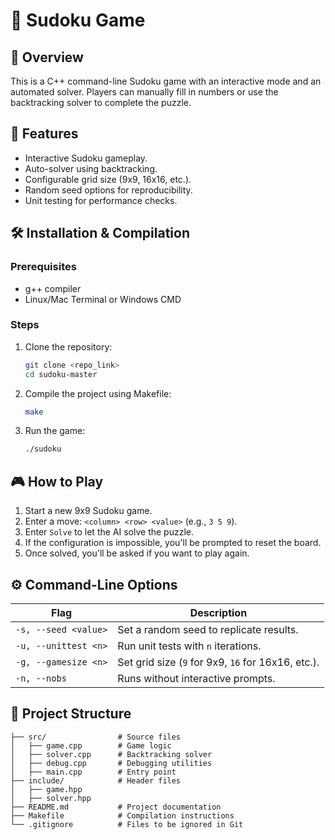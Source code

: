 # 🎲 Sudoku Game 

## 📌 Overview
This is a C++ command-line Sudoku game with an interactive mode and an automated solver. Players can manually fill in numbers or use the backtracking solver to complete the puzzle.

## 🚀 Features
- Interactive Sudoku gameplay.
- Auto-solver using backtracking.
- Configurable grid size (9x9, 16x16, etc.).
- Random seed options for reproducibility.
- Unit testing for performance checks.

## 🛠️ Installation & Compilation
### Prerequisites
- g++ compiler
- Linux/Mac Terminal or Windows CMD

### Steps
1. Clone the repository:
   ```sh
   git clone <repo_link>
   cd sudoku-master
   ```
2. Compile the project using Makefile:
   ```sh
   make
   ```
3. Run the game:
   ```sh
   ./sudoku
   ```

## 🎮 How to Play
1. Start a new 9x9 Sudoku game.
2. Enter a move: `<column> <row> <value>` (e.g., `3 5 9`).
3. Enter `Solve` to let the AI solve the puzzle.
4. If the configuration is impossible, you'll be prompted to reset the board.
5. Once solved, you'll be asked if you want to play again.

## ⚙️ Command-Line Options
| Flag | Description |
|------|-------------|
| `-s, --seed <value>` | Set a random seed to replicate results. |
| `-u, --unittest <n>` | Run unit tests with `n` iterations. |
| `-g, --gamesize <n>` | Set grid size (`9` for 9x9, `16` for 16x16, etc.). |
| `-n, --nobs` | Runs without interactive prompts. |

## 📂 Project Structure
```
├── src/                # Source files
│   ├── game.cpp        # Game logic
│   ├── solver.cpp      # Backtracking solver
│   ├── debug.cpp       # Debugging utilities
│   ├── main.cpp        # Entry point
├── include/            # Header files
│   ├── game.hpp
│   ├── solver.hpp
├── README.md           # Project documentation
├── Makefile            # Compilation instructions
└── .gitignore          # Files to be ignored in Git
```




